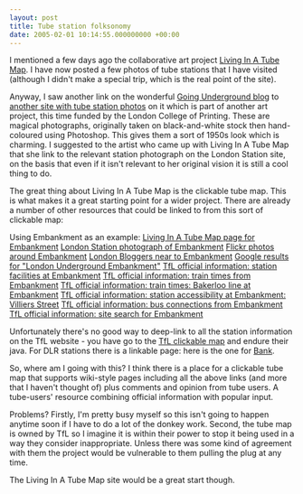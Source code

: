 ```yaml
---
layout: post
title: Tube station folksonomy
date: 2005-02-01 10:14:55.000000000 +00:00
---
```

I mentioned a few days ago the collaborative art project <a href="http://www.tubemap.org">Living In A Tube Map</a>. I have now posted a few photos of tube stations that I have visited (although I didn't make a special trip, which is the real point of the site).

Anyway, I saw another link on the wonderful <a href="http://london-underground.blogspot.com/">Going Underground blog</a> to <a href="http://www.londonstation.com/">another site with tube station photos</a> on it which is part of another art project, this time funded by the London College of Printing. These are magical photographs, originally taken on black-and-white stock then hand-coloured using Photoshop. This gives them a sort of 1950s look which is charming. I suggested to the artist who came up with Living In A Tube Map that she link to the relevant station photograph on the London Station site, on the basis that even if it isn't relevant to her original vision it is still a cool thing to do.

The great thing about Living In A Tube Map is the clickable tube map. This is what makes it a great starting point for a wider project. There are already a number of other resources that could be linked to from this sort of clickable map:

Using Embankment as an example:
<a href="http://www.tubemap.org/index.php/Embankment">Living In A Tube Map page for Embankment</a>
<a href="http://www.londonstation.com/Photographs/embankment.htm">London Station photograph of Embankment</a>
<a href="http://www.flickr.com/photos/tags/embankment/">Flickr photos around Embankment</a>
<a href="http://londonbloggers.iamcal.com/station.php?id=44">London Bloggers near to Embankment</a>
<a href="http://www.google.co.uk/search?hl=en&amp;q=london+underground+embankment&amp;meta=">Google results for "London Underground Embankment"</a>
<a href="http://map.tfl.gov.uk/stationfacilities.asp?id=73">TfL official information: station facilities at Embankment</a>
<a href="http://map.tfl.gov.uk/stationtimes.asp?id=73">TfL official information: train times from Embankment</a>
<a href="http://map.tfl.gov.uk/pdfs/stationtimes/B-04Embankment_18May03.pdf">TfL official information: train times: Bakerloo line at Embankment</a>
<a href="http://map.tfl.gov.uk/entrance.asp?id=73&amp;entrance=182">TfL official information: station accessibility at Embankment: Villiers Street</a>
<a href="http://map.tfl.gov.uk/bus.asp?id=73">TfL official information: bus connections from Embankment</a>
<a href="http://tfl.gov.uk/search/results-tube.asp?txtSearch=embankment&amp;submit=Search&amp;restrict=tube">TfL official information: site search for Embankment</a>

Unfortunately there's no good way to deep-link to all the station information on the TfL website - you have go to the <a href="http://map.tfl.gov.uk/map.asp">TfL clickable map</a> and endure their java. For DLR stations there is a linkable page: here is the one for <a href="http://tfl.gov.uk/dlr/stations/bank.shtml">Bank</a>.

So, where am I going with this? I think there is a place for a clickable tube map that supports wiki-style pages including all the above links (and more that I haven't thought of) plus comments and opinion from tube users. A tube-users' resource combining official information with popular input.

Problems? Firstly, I'm pretty busy myself so this isn't going to happen anytime soon if I have to do a lot of the donkey work. Second, the tube map is owned by TfL so I imagine it is within their power to stop it being used in a way they consider inappropriate. Unless there was some kind of agreement with them the project would be vulnerable to them pulling the plug at any time.

The Living In A Tube Map site would be a great start though.
